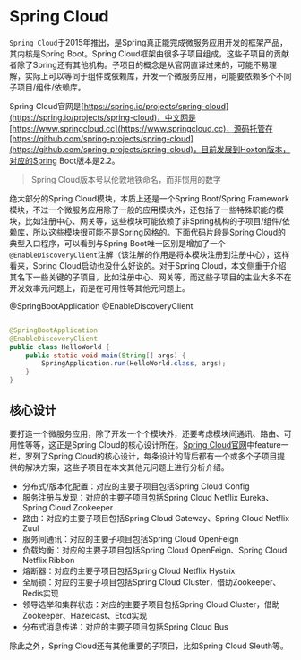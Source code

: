# Spring Cloud

`Spring Cloud`于2015年推出，是Spring真正能完成微服务应用开发的框架产品，其内核是Spring Boot。Spring Cloud框架由很多子项目组成，这些子项目的贡献者除了Spring还有其他机构。子项目的概念是从官网直译过来的，可能不易理解，实际上可以等同于组件或依赖库，开发一个微服务应用，可能要依赖多个不同子项目/组件/依赖库。

Spring Cloud官网是[https://spring.io/projects/spring-cloud](https://spring.io/projects/spring-cloud)，中文网是[https://www.springcloud.cc](https://www.springcloud.cc)，源码托管在[https://github.com/spring-projects/spring-cloud](https://github.com/spring-projects/spring-cloud)，目前发展到Hoxton版本，对应的Spring Boot版本是2.2。

> Spring Cloud版本号以伦敦地铁命名，而非惯用的数字

绝大部分的Spring Cloud模块，本质上还是一个Spring Boot/Spring Framework模块，不过一个微服务应用除了一般的应用模块外，还包括了一些特殊职能的模块，比如注册中心、网关等，这些模块可能依赖了非Spring机构的子项目/组件/依赖库，所以这些模块很可能不是Spring风格的。下面代码片段是Spring Cloud的典型入口程序，可以看到与Spring Boot唯一区别是增加了一个`@EnableDiscoveryClient`注解（该注解的作用是将本模块注册到注册中心），这样看来，Spring Cloud启动也没什么好说的。对于Spring Cloud，本文侧重于介绍其名下一些关键的子项目，比如注册中心、网关等，而这些子项目的主业大多不在开发效率元问题上，而是在可用性等其他元问题上。

@SpringBootApplication
@EnableDiscoveryClient
```Java

@SpringBootApplication
@EnableDiscoveryClient
public class HelloWorld {
	public static void main(String[] args) {
    	SpringApplication.run(HelloWorld.class, args);
	}
}
```

## 核心设计

要打造一个微服务应用，除了开发一个个模块外，还要考虑模块间通讯、路由、可用性等等，这正是Spring Cloud的核心设计所在。[Spring Cloud官网](https://spring.io/projects/spring-cloud)中feature一栏，罗列了Spring Cloud的核心设计，每条设计的背后都有一个或多个子项目提供的解决方案，这些子项目在本文其他元问题上进行分析介绍。

* 分布式/版本化配置：对应的主要子项目包括Spring Cloud Config
* 服务注册与发现：对应的主要子项目包括Spring Cloud Netflix Eureka、Spring Cloud Zookeeper
* 路由：对应的主要子项目包括Spring Cloud Gateway、Spring Cloud Netflix Zuul
* 服务间通讯：对应的主要子项目包括Spring Cloud OpenFeign
* 负载均衡：对应的主要子项目包括Spring Cloud OpenFeign、Spring Cloud Netflix Ribbon
* 熔断器：对应的主要子项目包括Spring Cloud Netflix Hystrix
* 全局锁：对应的主要子项目包括Spring Cloud Cluster，借助Zookeeper、Redis实现
* 领导选举和集群状态：对应的主要子项目包括Spring Cloud Cluster，借助Zookeeper、Hazelcast、Etcd实现
* 分布式消息传递：对应的主要子项目包括Spring Cloud Bus

除此之外，Spring Cloud还有其他重要的子项目，比如Spring Cloud Sleuth等。